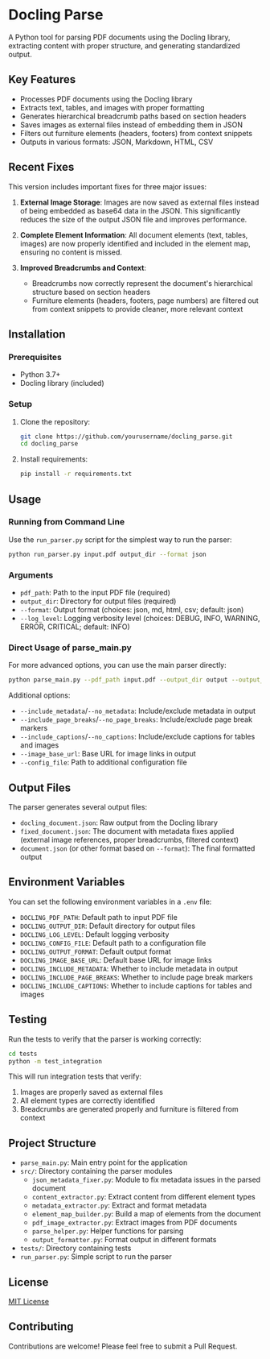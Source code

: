 # Docling Parse

A Python tool for parsing PDF documents using the Docling library, extracting content with proper structure, and generating standardized output.

## Key Features

- Processes PDF documents using the Docling library
- Extracts text, tables, and images with proper formatting
- Generates hierarchical breadcrumb paths based on section headers
- Saves images as external files instead of embedding them in JSON
- Filters out furniture elements (headers, footers) from context snippets
- Outputs in various formats: JSON, Markdown, HTML, CSV

## Recent Fixes

This version includes important fixes for three major issues:

1. **External Image Storage**: Images are now saved as external files instead of being embedded as base64 data in the JSON. This significantly reduces the size of the output JSON file and improves performance.

2. **Complete Element Information**: All document elements (text, tables, images) are now properly identified and included in the element map, ensuring no content is missed.

3. **Improved Breadcrumbs and Context**: 
   - Breadcrumbs now correctly represent the document's hierarchical structure based on section headers
   - Furniture elements (headers, footers, page numbers) are filtered out from context snippets to provide cleaner, more relevant context

## Installation

### Prerequisites

- Python 3.7+
- Docling library (included)

### Setup

1. Clone the repository:
   ```bash
   git clone https://github.com/yourusername/docling_parse.git
   cd docling_parse
   ```

2. Install requirements:
   ```bash
   pip install -r requirements.txt
   ```

## Usage

### Running from Command Line

Use the `run_parser.py` script for the simplest way to run the parser:

```bash
python run_parser.py input.pdf output_dir --format json
```

### Arguments

- `pdf_path`: Path to the input PDF file (required)
- `output_dir`: Directory for output files (required)
- `--format`: Output format (choices: json, md, html, csv; default: json)
- `--log_level`: Logging verbosity level (choices: DEBUG, INFO, WARNING, ERROR, CRITICAL; default: INFO)

### Direct Usage of parse_main.py

For more advanced options, you can use the main parser directly:

```bash
python parse_main.py --pdf_path input.pdf --output_dir output --output_format json
```

Additional options:
- `--include_metadata`/`--no_metadata`: Include/exclude metadata in output
- `--include_page_breaks`/`--no_page_breaks`: Include/exclude page break markers
- `--include_captions`/`--no_captions`: Include/exclude captions for tables and images
- `--image_base_url`: Base URL for image links in output
- `--config_file`: Path to additional configuration file

## Output Files

The parser generates several output files:

- `docling_document.json`: Raw output from the Docling library
- `fixed_document.json`: The document with metadata fixes applied (external image references, proper breadcrumbs, filtered context)
- `document.json` (or other format based on `--format`): The final formatted output

## Environment Variables

You can set the following environment variables in a `.env` file:

- `DOCLING_PDF_PATH`: Default path to input PDF file
- `DOCLING_OUTPUT_DIR`: Default directory for output files
- `DOCLING_LOG_LEVEL`: Default logging verbosity
- `DOCLING_CONFIG_FILE`: Default path to a configuration file
- `DOCLING_OUTPUT_FORMAT`: Default output format
- `DOCLING_IMAGE_BASE_URL`: Default base URL for image links
- `DOCLING_INCLUDE_METADATA`: Whether to include metadata in output
- `DOCLING_INCLUDE_PAGE_BREAKS`: Whether to include page break markers
- `DOCLING_INCLUDE_CAPTIONS`: Whether to include captions for tables and images

## Testing

Run the tests to verify that the parser is working correctly:

```bash
cd tests
python -m test_integration
```

This will run integration tests that verify:
1. Images are properly saved as external files
2. All element types are correctly identified
3. Breadcrumbs are generated properly and furniture is filtered from context

## Project Structure

- `parse_main.py`: Main entry point for the application
- `src/`: Directory containing the parser modules
  - `json_metadata_fixer.py`: Module to fix metadata issues in the parsed document
  - `content_extractor.py`: Extract content from different element types
  - `metadata_extractor.py`: Extract and format metadata
  - `element_map_builder.py`: Build a map of elements from the document
  - `pdf_image_extractor.py`: Extract images from PDF documents
  - `parse_helper.py`: Helper functions for parsing
  - `output_formatter.py`: Format output in different formats
- `tests/`: Directory containing tests
- `run_parser.py`: Simple script to run the parser

## License

[MIT License](LICENSE)

## Contributing

Contributions are welcome! Please feel free to submit a Pull Request.